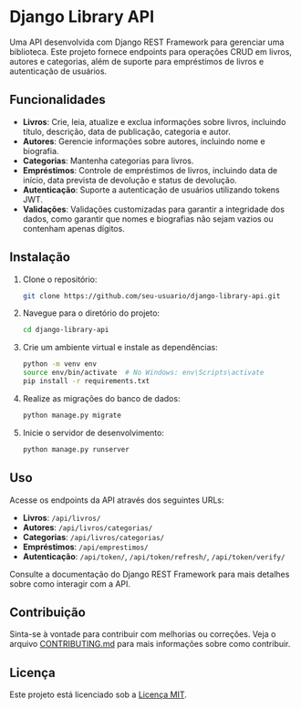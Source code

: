 # Django Library API

Uma API desenvolvida com Django REST Framework para gerenciar uma biblioteca. Este projeto fornece endpoints para operações CRUD em livros, autores e categorias, além de suporte para empréstimos de livros e autenticação de usuários. 

## Funcionalidades

- **Livros**: Crie, leia, atualize e exclua informações sobre livros, incluindo título, descrição, data de publicação, categoria e autor.
- **Autores**: Gerencie informações sobre autores, incluindo nome e biografia.
- **Categorias**: Mantenha categorias para livros.
- **Empréstimos**: Controle de empréstimos de livros, incluindo data de início, data prevista de devolução e status de devolução.
- **Autenticação**: Suporte a autenticação de usuários utilizando tokens JWT.
- **Validações**: Validações customizadas para garantir a integridade dos dados, como garantir que nomes e biografias não sejam vazios ou contenham apenas dígitos.

## Instalação

1. Clone o repositório:
    ```bash
    git clone https://github.com/seu-usuario/django-library-api.git
    ```

2. Navegue para o diretório do projeto:
    ```bash
    cd django-library-api
    ```

3. Crie um ambiente virtual e instale as dependências:
    ```bash
    python -m venv env
    source env/bin/activate  # No Windows: env\Scripts\activate
    pip install -r requirements.txt
    ```

4. Realize as migrações do banco de dados:
    ```bash
    python manage.py migrate
    ```

5. Inicie o servidor de desenvolvimento:
    ```bash
    python manage.py runserver
    ```

## Uso

Acesse os endpoints da API através dos seguintes URLs:
- **Livros**: `/api/livros/`
- **Autores**: `/api/livros/categorias/`
- **Categorias**: `/api/livros/categorias/`
- **Empréstimos**: `/api/emprestimos/`
- **Autenticação**: `/api/token/`, `/api/token/refresh/`, `/api/token/verify/`

Consulte a documentação do Django REST Framework para mais detalhes sobre como interagir com a API.

## Contribuição

Sinta-se à vontade para contribuir com melhorias ou correções. Veja o arquivo [CONTRIBUTING.md](CONTRIBUTING.md) para mais informações sobre como contribuir.

## Licença

Este projeto está licenciado sob a [Licença MIT](LICENSE).
